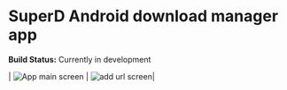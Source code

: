 # SuperD Android download manager app

**Build Status:** Currently in development  

| ![App main screen](https://drive.google.com/uc?export=view&id=1bW-Jmn_OQJ0lLVkclbs8uZE2l6EwEvrt) | ![add url screen](https://drive.google.com/uc?export=view&id=1h5RcBVHr3FeYHHIr4c5CIm60uFrlyUCZ)|

